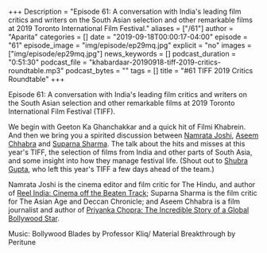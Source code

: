 +++
Description = "Episode 61: A conversation with India's leading film critics and writers on the South Asian selection and other remarkable films at 2019 Toronto International Film Festival."
aliases = ["/61"]
author = "Aparita"
categories = []
date = "2019-09-18T00:00:17-04:00"
episode = "61"
episode_image = "img/episode/ep29mq.jpg"
explicit = "no"
images = ["img/episode/ep29mq.jpg"]
news_keywords = []
podcast_duration = "0:51:30"
podcast_file = "khabardaar-20190918-tiff-2019-critics-roundtable.mp3"
podcast_bytes = ""
tags = []
title = "#61 TIFF 2019 Critics Roundtable"
+++

Episode 61: A conversation with India's leading film critics and writers on the South Asian selection and other remarkable films at 2019 Toronto International Film Festival (TIFF).

We begin with Geeton Ka Ghanchakkar and a quick hit of Filmi Khabrein. And then we bring you a spirited discussion between [Namrata Joshi](https://twitter.com/Namrata_Joshi), [Aseem Chhabra](https://twitter.com/chhabs) and [Suparna Sharma](https://twitter.com/SuparnaSharma). The talk about the hits and misses at this year's TIFF, the selection of films from India and other parts of South Asia, and some insight into how they manage festival life. (Shout out to [Shubra Gupta](https://twitter.com/shubhragupta), who left this year's TIFF a few days ahead of the team.)

Namrata Joshi is the cinema editor and film critic for The Hindu, and author of [Reel India: Cinema off the Beaten Track](https://www.amazon.in/Reel-India-Cinema-Beaten-Track/dp/9350097214); Suparna Sharma is the film critic for The Asian Age and Deccan Chronicle; and Aseem Chhabra is a film journalist and author of [Priyanka Chopra: The Incredible Story of a Global Bollywood Star](https://www.amazon.com/Priyanka-Chopra-Incredible-Global-Bollywood-ebook/dp/B07F45T42Z).

Music: Bollywood Blades by Professor Kliq/ Material Breakthrough by Peritune